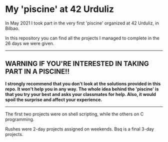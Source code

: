 # My 'piscine' at 42 Urduliz

In May 2021 I took part in the very first 'piscine' organized at 42 Urduliz, in Bilbao.

In this repository you can find all the projects I managed to complete in the 26 days we were given. 

---
## WARNING IF YOU'RE INTERESTED IN TAKING PART IN A PISCINE!!
**I strongly recommend that you don't look at the solutions provided in this repo. It won't help you in any way. The whole idea behind the 'piscine' is that you try your best and asks your classmates for help. Also, it would spoil the surprise and affect your experience.**

---

The first two projects were on shell scripting, while the others on C programming.

Rushes were 2-day projects assigned on weekends. Bsq is a final 3-day projects.
